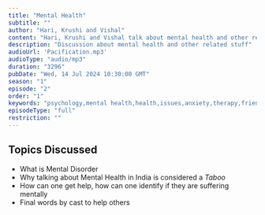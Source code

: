 ```yaml
---
title: "Mental Health"
subtitle: ""
author: "Hari, Krushi and Vishal"
content: "Hari, Krushi and Vishal talk about mental health and other related stuff"
description: "Discussion about mental health and other related stuff"
audioUrl: 'Pacification.mp3'
audioType: "audio/mp3"
duration: "3296"
pubDate: "Wed, 14 Jul 2024 10:30:00 GMT"
season: "1"
episode: "2"
order: "1"
keywords: "psychology,mental health,health,issues,anxiety,therapy,friends,family,disorder"
episodeType: "full"
restriction: ""
---
```


## Topics Discussed
- What is Mental Disorder
- Why talking about Mental Health in India is considered a *Taboo*
- How can one get help, how can one identify if they are suffering mentally
- Final words by cast to help others